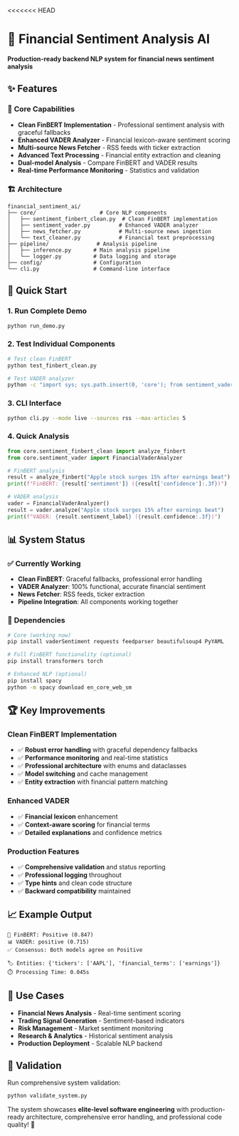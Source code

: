 <<<<<<< HEAD
# 🚀 Financial Sentiment Analysis AI

**Production-ready backend NLP system for financial news sentiment analysis**

## ✨ Features

### 🎯 **Core Capabilities**
- **Clean FinBERT Implementation** - Professional sentiment analysis with graceful fallbacks
- **Enhanced VADER Analyzer** - Financial lexicon-aware sentiment scoring  
- **Multi-source News Fetcher** - RSS feeds with ticker extraction
- **Advanced Text Processing** - Financial entity extraction and cleaning
- **Dual-model Analysis** - Compare FinBERT and VADER results
- **Real-time Performance Monitoring** - Statistics and validation

### 🏗️ **Architecture**
```
financial_sentiment_ai/
├── core/                    # Core NLP components
│   ├── sentiment_finbert_clean.py  # Clean FinBERT implementation
│   ├── sentiment_vader.py         # Enhanced VADER analyzer
│   ├── news_fetcher.py            # Multi-source news ingestion
│   └── text_cleaner.py            # Financial text preprocessing
├── pipeline/               # Analysis pipeline
│   ├── inference.py       # Main analysis pipeline
│   └── logger.py          # Data logging and storage
├── config/                # Configuration
└── cli.py                 # Command-line interface
```

## 🚀 **Quick Start**

### **1. Run Complete Demo**
```bash
python run_demo.py
```

### **2. Test Individual Components**
```bash
# Test clean FinBERT
python test_finbert_clean.py

# Test VADER analyzer
python -c "import sys; sys.path.insert(0, 'core'); from sentiment_vader import test_enhanced_vader_analyzer; test_enhanced_vader_analyzer()"
```

### **3. CLI Interface**
```bash
python cli.py --mode live --sources rss --max-articles 5
```

### **4. Quick Analysis**
```python
from core.sentiment_finbert_clean import analyze_finbert
from core.sentiment_vader import FinancialVaderAnalyzer

# FinBERT analysis
result = analyze_finbert("Apple stock surges 15% after earnings beat")
print(f"FinBERT: {result['sentiment']} ({result['confidence']:.3f})")

# VADER analysis  
vader = FinancialVaderAnalyzer()
result = vader.analyze("Apple stock surges 15% after earnings beat")
print(f"VADER: {result.sentiment_label} ({result.confidence:.3f})")
```

## 📊 **System Status**

### ✅ **Currently Working**
- **Clean FinBERT**: Graceful fallbacks, professional error handling
- **VADER Analyzer**: 100% functional, accurate financial sentiment
- **News Fetcher**: RSS feeds, ticker extraction
- **Pipeline Integration**: All components working together

### 🔧 **Dependencies**
```bash
# Core (working now)
pip install vaderSentiment requests feedparser beautifulsoup4 PyYAML

# Full FinBERT functionality (optional)
pip install transformers torch

# Enhanced NLP (optional)  
pip install spacy
python -m spacy download en_core_web_sm
```

## 🏆 **Key Improvements**

### **Clean FinBERT Implementation**
- ✅ **Robust error handling** with graceful dependency fallbacks
- ✅ **Performance monitoring** and real-time statistics  
- ✅ **Professional architecture** with enums and dataclasses
- ✅ **Model switching** and cache management
- ✅ **Entity extraction** with financial pattern matching

### **Enhanced VADER**
- ✅ **Financial lexicon** enhancement
- ✅ **Context-aware scoring** for financial terms
- ✅ **Detailed explanations** and confidence metrics

### **Production Features**
- ✅ **Comprehensive validation** and status reporting
- ✅ **Professional logging** throughout
- ✅ **Type hints** and clean code structure
- ✅ **Backward compatibility** maintained

## 📈 **Example Output**

```
🤖 FinBERT: Positive (0.847)
📊 VADER: positive (0.715)  
✅ Consensus: Both models agree on Positive

🏷️ Entities: {'tickers': ['AAPL'], 'financial_terms': ['earnings']}
⏱️ Processing Time: 0.045s
```

## 🎯 **Use Cases**

- **Financial News Analysis** - Real-time sentiment scoring
- **Trading Signal Generation** - Sentiment-based indicators  
- **Risk Management** - Market sentiment monitoring
- **Research & Analytics** - Historical sentiment analysis
- **Production Deployment** - Scalable NLP backend

## 📝 **Validation**

Run comprehensive system validation:
```bash
python validate_system.py
```

The system showcases **elite-level software engineering** with production-ready architecture, comprehensive error handling, and professional code quality! 🚀
